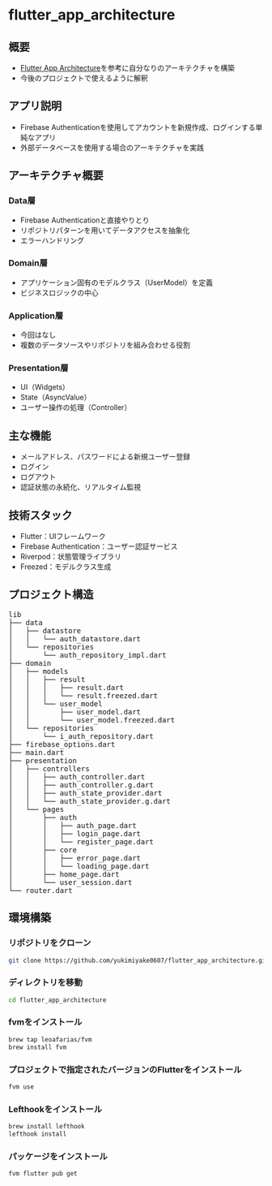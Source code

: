 # flutter_app_architecture

## 概要

- [Flutter App Architecture](https://codewithandrea.com/articles/flutter-app-architecture-riverpod-introduction/)を参考に自分なりのアーキテクチャを構築
- 今後のプロジェクトで使えるように解釈

## アプリ説明

- Firebase Authenticationを使用してアカウントを新規作成、ログインする単純なアプリ
- 外部データベースを使用する場合のアーキテクチャを実践

## アーキテクチャ概要

### Data層

- Firebase Authenticationと直接やりとり
- リポジトリパターンを用いてデータアクセスを抽象化
- エラーハンドリング

### Domain層

- アプリケーション固有のモデルクラス（UserModel）を定義
- ビジネスロジックの中心

### Application層

- 今回はなし
- 複数のデータソースやリポジトリを組み合わせる役割

### Presentation層

- UI（Widgets）
- State（AsyncValue）
- ユーザー操作の処理（Controller）

## 主な機能

- メールアドレス、パスワードによる新規ユーザー登録
- ログイン
- ログアウト
- 認証状態の永続化、リアルタイム監視

## 技術スタック

- Flutter：UIフレームワーク
- Firebase Authentication：ユーザー認証サービス
- Riverpod：状態管理ライブラリ
- Freezed：モデルクラス生成

## プロジェクト構造

<pre>
lib
├── data
│   ├── datastore
│   │   └── auth_datastore.dart
│   └── repositories
│       └── auth_repository_impl.dart
├── domain
│   ├── models
│   │   ├── result
│   │   │   ├── result.dart
│   │   │   └── result.freezed.dart
│   │   └── user_model
│   │       ├── user_model.dart
│   │       └── user_model.freezed.dart
│   └── repositories
│       └── i_auth_repository.dart
├── firebase_options.dart
├── main.dart
├── presentation
│   ├── controllers
│   │   ├── auth_controller.dart
│   │   ├── auth_controller.g.dart
│   │   ├── auth_state_provider.dart
│   │   └── auth_state_provider.g.dart
│   └── pages
│       ├── auth
│       │   ├── auth_page.dart
│       │   ├── login_page.dart
│       │   └── register_page.dart
│       ├── core
│       │   ├── error_page.dart
│       │   └── loading_page.dart
│       ├── home_page.dart
│       └── user_session.dart
└── router.dart
</pre>

## 環境構築

### リポジトリをクローン
```bash
git clone https://github.com/yukimiyake0607/flutter_app_architecture.git
```
### ディレクトリを移動
```bash
cd flutter_app_architecture
```
### fvmをインストール
```bash
brew tap leoafarias/fvm
brew install fvm
```
### プロジェクトで指定されたバージョンのFlutterをインストール
```bash
fvm use
```
### Lefthookをインストール
```bash
brew install lefthook
lefthook install
```
### パッケージをインストール
```bash
fvm flutter pub get
```




